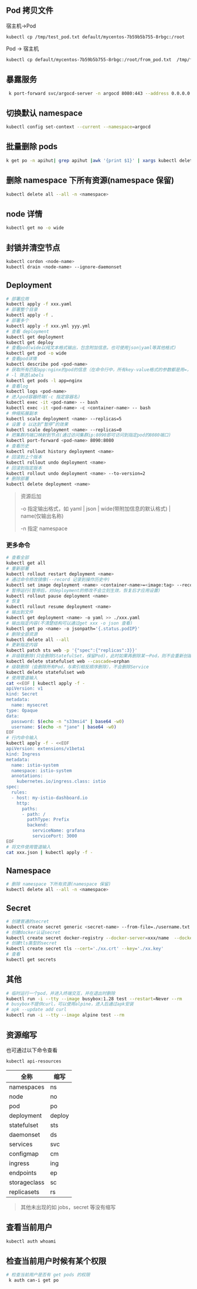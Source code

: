 ## Pod 拷贝文件

宿主机->Pod

```
kubectl cp /tmp/test_pod.txt default/mycentos-7b59b5b755-8rbgc:/root
```

Pod -> 宿主机

```bash
kubectl cp default/mycentos-7b59b5b755-8rbgc:/root/from_pod.txt  /tmp/from_pod.new
```

## 暴露服务

```bash
 k port-forward svc/argocd-server -n argocd 8080:443 --address 0.0.0.0
```


## 切换默认 namespace

```bash
kubectl config set-context --current --namespace=argocd
```

## 批量删除 pods

```bash
k get po -n apihut| grep apihut |awk '{print $1}' | xargs kubectl delete po -n apihut
```

## 删除 namespace 下所有资源(namespace 保留) 

```bash
kubectl delete all --all -n <namespace>
```

## node 详情

```bash
kubectl get no -o wide
```

## 封锁并清空节点

```bash
kubectl cordon <node-name>
kubectl drain <node-name> --ignore-daemonset
```

## Deployment

```bash
# 部署应用
kubectl apply -f xxx.yaml
# 部署整个目录
kubectl apply -f .
# 部署多个
kubectl apply -f xxx.yml yyy.yml
# 查看 deployment
kubectl get deployment
kubectl get deploy
# 查看pod(wide以纯文本格式输出，包含附加信息。也可使用json|yaml等其他格式)
kubectl get pod -o wide
# 查看pod详情
kubectl describe pod <pod-name>
# 获取所有匹配app:nginx的pod的信息（在命令行中，所有key-value格式的参数都是用=，而不是:）
# -l 筛选labels
kubectl get pods -l app=nginx
# 查看log
kubectl logs <pod-name>
# 进入pod容器终端(-c 指定容器名)
kubectl exec -it <pod-name> -- bash
kubectl exec -it <pod-name> -c <container-name> -- bash
# 伸缩拓展副本
kubectl scale deployment <name> --replicas=5
# 设置 0 以达到“暂停”的效果
kubectl scale deployment <name> --replicas=0
# 把集群内端口映射到节点(通过访问集群ip:8090即可访问到指定pod的8080端口)
kubectl port-forward <pod-name> 8090:8080
# 查看历史
kubectl rollout history deployment <name>
# 回滚到上个版本
kubectl rollout undo deployment <name>
# 回滚到指定版本
kubectl rollout undo deployment <name> --to-version=2
# 删除部署
kubectl delete deployment <name>
```
> 资源后加 
> 
> -o 指定输出格式，如 yaml | json | wide(带附加信息的默认格式) | name(仅输出名称)
> 
> -n 指定 namespace

### 更多命令
```bash
# 查看全部
kubectl get all
# 重新部署
kubectl rollout restart deployment <name>
# 通过命令修改镜像(--record 记录到操作历史中)
kubectl set image deployment <name> <container-name>=<image:tag> --record
# 暂停运行(暂停后，对deployment的修改不会立刻生效，恢复后才应用设置)
kubectl rollout pause deployment <name>
# 恢复
kubectl rollout resume deployment <name>
# 输出到文件
kubectl get deployment <name> -o yaml >> ./xxx.yaml
# 输出指定内容(不清楚结构可以通过get xxx -o json 查看)
kubectl get po <name> -o jsonpath='{.status.podIP}'
# 删除全部资源
kubectl delete all --all
# 更新指定内容
kubectl patch sts web -p '{"spec":{"replicas":3}}'
# 非级联删除(只会删除StatefulSet，保留Pod)，此时如果再删除某一Pod，则不会重新创建一个新的以维持数量
kubectl delete statefulset web --cascade=orphan
# 级联删除（会删除所有Pod，与索引相反顺序删除），不会删除Service
kubectl delete statefulset web
# 使用管道输入
cat <<EOF | kubectl apply -f -
apiVersion: v1
kind: Secret
metadata:
  name: mysecret
type: Opaque
data:
  password: $(echo -n "s33msi4" | base64 -w0)
  username: $(echo -n "jane" | base64 -w0)
EOF
# 行内命令输入
kubectl apply -f - <<EOF
apiVersion: extensions/v1beta1
kind: Ingress
metadata:
  name: istio-system
  namespace: istio-system
  annotations:
    kubernetes.io/ingress.class: istio
spec:
  rules:
  - host: my-istio-dashboard.io
    http:
      paths:
      - path: /
        pathType: Prefix
        backend:
          serviceName: grafana
          servicePort: 3000
EOF
# 将文件使用管道输入
cat xxx.json | kubectl apply -f -
```

## Namespace
```bash
# 删除 namespace 下所有资源(namespace 保留)
kubectl delete all --all -n <namespace>
```

## Secret
```bash
# 创建普通的secret
kubectl create secret generic <secret-name> --from-file=./username.txt
# 创建docker认证secret
kubectl create secret docker-registry --docker-server=xxx/name  --docker-username='123'  --docker-password='123'  --docker-email='123@xx.com'
# 创建tls类型的secret
kubectl create secret tls --cert='./xx.crt' --key='./xx.key'
# 查看
kubectl get secrets
```


## 其他
```bash
# 临时运行一个pod，并进入终端交互，并在退出时删除
kubectl run -i --tty --image busybox:1.28 test --restart=Never --rm
# busybox不提供curl，可以使用alpine，进入后通过apk安装
# apk --update add curl
kubectl run -i --tty --image alpine test --rm
```

## 资源缩写

也可通过以下命令查看

```bash
kubectl api-resources
```

| 全称         | 缩写   |
| ------------ | ------ |
| namespaces   | ns     |
| node         | no     |
| pod          | po     |
| deployment   | deploy |
| statefulset  | sts    |
| daemonset    | ds     |
| services     | svc    |
| configmap    | cm     |
| ingress      | ing    |
| endpoints    | ep     |
| storageclass | sc     |
| replicasets  | rs     |

> 其他未出现的如 jobs，secret 等没有缩写

## 查看当前用户

```bash
kubectl auth whoami
```

## 检查当前用户时候有某个权限

```bash
# 检查当前用户是否有 get pods 的权限
 k auth can-i get po
```